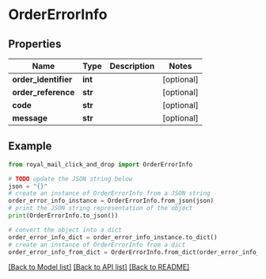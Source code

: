 # OrderErrorInfo


## Properties

Name | Type | Description | Notes
------------ | ------------- | ------------- | -------------
**order_identifier** | **int** |  | [optional] 
**order_reference** | **str** |  | [optional] 
**code** | **str** |  | [optional] 
**message** | **str** |  | [optional] 

## Example

```python
from royal_mail_click_and_drop import OrderErrorInfo

# TODO update the JSON string below
json = "{}"
# create an instance of OrderErrorInfo from a JSON string
order_error_info_instance = OrderErrorInfo.from_json(json)
# print the JSON string representation of the object
print(OrderErrorInfo.to_json())

# convert the object into a dict
order_error_info_dict = order_error_info_instance.to_dict()
# create an instance of OrderErrorInfo from a dict
order_error_info_from_dict = OrderErrorInfo.from_dict(order_error_info_dict)
```
[[Back to Model list]](../README_AUTO.md#documentation-for-models) [[Back to API list]](../README_AUTO.md#documentation-for-api-endpoints) [[Back to README]](../README_AUTO.md)


